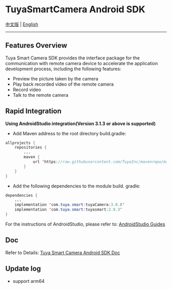 # TuyaSmartCamera Android SDK

[中文版](https://github.com/TuyaInc/tuyasmart_camera_android_sdk/blob/master/README-zh.md) | [English](https://github.com/TuyaInc/tuyasmart_camera_android_sdk/blob/master/README.md)

------

## Features Overview

Tuya Smart Camera SDK provides the interface package for the communication with remote camera device to accelerate the application development process, including the following features:

- Preview the picture taken by the camera
- Play back recorded video of the remote camera
- Record video
- Talk to the remote camera

## Rapid Integration

 **Using AndroidStudio integration(Version 3.1.3 or above is supported)**

- Add Maven address to the root directory build.gradle:
```java
allprojects {
    repositories {
        ...
        maven {
            url 'https://raw.githubusercontent.com/TuyaInc/mavenrepo/master/releases'
        }
    }
}
```
- Add the following dependencies to the module build. gradle:

```java
dependencies {
    ...
    implementation 'com.tuya.smart:tuyaCamera:3.0.8'
    implementation 'com.tuya.smart:tuyasmart:2.9.3'
}
```
For the instructions of AndroidStudio, please refer to: [AndroidStudio Guides](https://developer.android.com/studio/)



## Doc

Refer to Details: [Tuya Smart Camera Android SDK Doc](https://tuyainc.github.io/tuyasmart_camera_android_sdk_doc/en/)

## Update log
- support arm64
